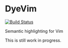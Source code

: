# DyeVim

[![Build Status](https://travis-ci.org/davits/DyeVim.svg?branch=master)](https://travis-ci.org/davits/DyeVim)

Semantic highlighting for Vim

This is still work in progress.
